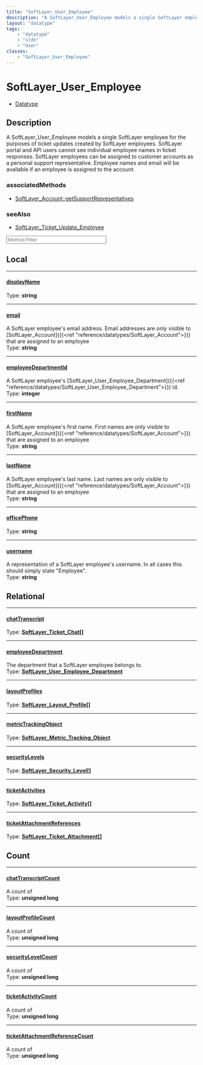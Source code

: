 ```yaml
---
title: "SoftLayer_User_Employee"
description: "A SoftLayer_User_Employee models a single SoftLayer employee for the purposes of ticket updates created by SoftLayer emp... "
layout: "datatype"
tags:
    - "datatype"
    - "sldn"
    - "User"
classes:
    - "SoftLayer_User_Employee"
---
```


# SoftLayer_User_Employee
<div id='service-datatype'>
    <ul id='sldn-reference-tabs'>
        <li id='datatype'> <a href='/reference/datatypes/SoftLayer_User_Employee' >Datatype</a></li>
    </ul>
</div>

## Description 
A SoftLayer_User_Employee models a single SoftLayer employee for the purposes of ticket updates created by SoftLayer employees. SoftLayer portal and API users cannot see individual employee names in ticket responses.  SoftLayer employees can be assigned to customer accounts as a personal support representative.  Employee names and email will be available if an employee is assigned to the account. 


### associatedMethods

*  [SoftLayer_Account::getSupportRepresentatives](/reference/services/SoftLayer_Account/getSupportRepresentatives )



### seeAlso

* [SoftLayer_Ticket_Update_Employee](/reference/services/SoftLayer_Ticket_Update_Employee )




<!-- Service Filer BEGIN -->
<div class="view-filters">
        <div class="clearfix">
            <div class="search-input-box">
                <input placeholder="Method Filter" onkeyup="titleSearch(inputId='prop-input', divId='properties', elementClass='prop-row')" 
                    type="text" id="prop-input" value="" size="30" maxlength="128" class="form-text">
            </div>
        </div>
</div>
<!-- Service Filer END -->

<div id="properties" class="content">
<div id="localProperties" class="prop-content" >

## Local
-----
[displayName]: #displayname
#### [displayName]
  
<span class="type-label">Type: </span>**string**

-----
[email]: #email
#### [email]
A SoftLayer employee's email address. Email addresses are only visible to [SoftLayer_Account]({{<ref "reference/datatypes/SoftLayer_Account">}}) that are assigned to an employee   
<span class="type-label">Type: </span>**string**

-----
[employeeDepartmentId]: #employeedepartmentid
#### [employeeDepartmentId]
A SoftLayer employee's [SoftLayer_User_Employee_Department]({{<ref "reference/datatypes/SoftLayer_User_Employee_Department">}}) id.   
<span class="type-label">Type: </span>**integer**

-----
[firstName]: #firstname
#### [firstName]
A SoftLayer employee's first name. First names are only visible to [SoftLayer_Account]({{<ref "reference/datatypes/SoftLayer_Account">}}) that are assigned to an employee   
<span class="type-label">Type: </span>**string**

-----
[lastName]: #lastname
#### [lastName]
A SoftLayer employee's last name. Last names are only visible to [SoftLayer_Account]({{<ref "reference/datatypes/SoftLayer_Account">}}) that are assigned to an employee   
<span class="type-label">Type: </span>**string**

-----
[officePhone]: #officephone
#### [officePhone]
  
<span class="type-label">Type: </span>**string**

-----
[username]: #username
#### [username]
A representation of a SoftLayer employee's username. In all cases this should simply state "Employee".  
<span class="type-label">Type: </span>**string**

</div>
<!-- LOCAL PROPERTY END -->

<div id="relationalProperties"  class="prop-content" >

## Relational
-----
[chatTranscript]: #chattranscript
#### [chatTranscript]
  
<span class="type-label">Type: </span>**<a href='/reference/datatypes/SoftLayer_Ticket_Chat'>SoftLayer_Ticket_Chat[] </a>**

-----
[employeeDepartment]: #employeedepartment
#### [employeeDepartment]
The department that a SoftLayer employee belongs to.  
<span class="type-label">Type: </span>**<a href='/reference/datatypes/SoftLayer_User_Employee_Department'>SoftLayer_User_Employee_Department </a>**

-----
[layoutProfiles]: #layoutprofiles
#### [layoutProfiles]
  
<span class="type-label">Type: </span>**<a href='/reference/datatypes/SoftLayer_Layout_Profile'>SoftLayer_Layout_Profile[] </a>**

-----
[metricTrackingObject]: #metrictrackingobject
#### [metricTrackingObject]
  
<span class="type-label">Type: </span>**<a href='/reference/datatypes/SoftLayer_Metric_Tracking_Object'>SoftLayer_Metric_Tracking_Object </a>**

-----
[securityLevels]: #securitylevels
#### [securityLevels]
  
<span class="type-label">Type: </span>**<a href='/reference/datatypes/SoftLayer_Security_Level'>SoftLayer_Security_Level[] </a>**

-----
[ticketActivities]: #ticketactivities
#### [ticketActivities]
  
<span class="type-label">Type: </span>**<a href='/reference/datatypes/SoftLayer_Ticket_Activity'>SoftLayer_Ticket_Activity[] </a>**

-----
[ticketAttachmentReferences]: #ticketattachmentreferences
#### [ticketAttachmentReferences]
  
<span class="type-label">Type: </span>**<a href='/reference/datatypes/SoftLayer_Ticket_Attachment'>SoftLayer_Ticket_Attachment[] </a>**


## Count

-----
[chatTranscriptCount]: #chattranscriptcount
#### [chatTranscriptCount]
A count of    
<span class="type-label">Type: </span>**unsigned long**


-----
[layoutProfileCount]: #layoutprofilecount
#### [layoutProfileCount]
A count of    
<span class="type-label">Type: </span>**unsigned long**


-----
[securityLevelCount]: #securitylevelcount
#### [securityLevelCount]
A count of    
<span class="type-label">Type: </span>**unsigned long**


-----
[ticketActivityCount]: #ticketactivitycount
#### [ticketActivityCount]
A count of    
<span class="type-label">Type: </span>**unsigned long**


-----
[ticketAttachmentReferenceCount]: #ticketattachmentreferencecount
#### [ticketAttachmentReferenceCount]
A count of    
<span class="type-label">Type: </span>**unsigned long**

</div>


